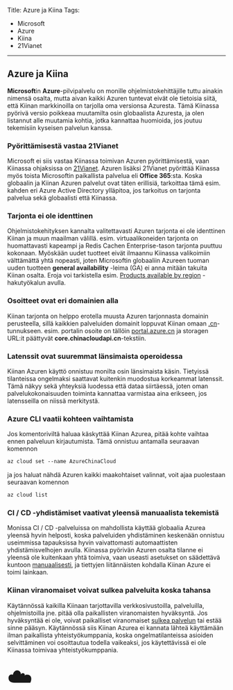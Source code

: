 Title: Azure ja Kiina
Tags: 
  - Microsoft
  - Azure
  - Kiina
  - 21Vianet
---

## Azure ja Kiina

**Microsoft**in **Azure**-pilvipalvelu on monille ohjelmistokehittäjille tuttu ainakin nimensä osalta, mutta aivan kaikki Azuren tuntevat eivät ole tietoisia siitä, että Kiinan markkinoilla on tarjolla oma versionsa Azuresta. Tämä Kiinassa pyörivä versio poikkeaa muutamilta osin globaalista Azuresta, ja olen listannut alle muutamia kohtia, jotka kannattaa huomioida, jos joutuu tekemisiin kyseisen palvelun kanssa.

### Pyörittämisestä vastaa 21Vianet
Microsoft ei siis vastaa Kiinassa toimivan Azuren pyörittämisestä, vaan Kiinassa ohjaksissa on [21Vianet](https://en.wikipedia.org/wiki/21Vianet). Azuren lisäksi 21Vianet pyörittää Kiinassa myös toista Microsoftin paikallista palvelua eli **Office 365**:sta. Koska globaalin ja Kiinan Azuren palvelut ovat täten erillisiä, tarkoittaa tämä esim. kahden eri Azure Active Directory ylläpitoa, jos tarkoitus on tarjonta palvelua sekä globaalisti että Kiinassa.

### Tarjonta ei ole identtinen
Ohjelmistokehityksen kannalta valitettavasti Azuren tarjonta ei ole identtinen Kiinan ja muun maailman välillä. esim. virtuaalikoneiden tarjonta on huomattavasti kapeampi ja Redis Cachen Enterprise-tason tarjonta puuttuu kokonaan. Myöskään uudet tuotteet eivät ilmaannu Kiinassa valikoimiin välttämättä yhtä nopeasti, joten Microsoftin globaaliin Azureen tuoman uuden tuotteen **general availability** -leima (GA) ei anna mitään takuita Kiinan osalta. Eroja voi tarkistella esim. [Products available by region](https://azure.microsoft.com/en-us/global-infrastructure/services/) -hakutyökalun avulla.

### Osoitteet ovat eri domainien alla
Kiinan tarjonta on helppo erotella muusta Azuren tarjonnasta domainin perusteella, sillä kaikkien palveluiden domainit loppuvat Kiinan omaan [.cn](https://en.wikipedia.org/wiki/.cn)-tunnukseen. esim. portalin osoite on tällöin [portal.azure.cn](https://portal.azure.cn/) ja storagen URL:it päättyvät **core.chinacloudapi.cn**-tekstiin.

### Latenssit ovat suuremmat länsimaista operoidessa
Kiinan Azuren käyttö onnistuu monilta osin länsimaista käsin. Tietyissä tilanteissa ongelmaksi saattavat kuitenkin muodostua korkeammat latenssit. Tämä näkyy sekä yhteyksiä luodessa että dataa siirtäessä, joten oman palvelukokonaisuuden toiminta kannattaa varmistaa aina erikseen, jos latensseilla on niissä merkitystä.

### Azure CLI vaatii kohteen vaihtamista
Jos komentoriviltä haluaa käskyttää Kiinan Azurea, pitää kohte vaihtaa ennen palveluun kirjautumista. Tämä onnistuu antamalla seuraavan komennon
```ps
az cloud set --name AzureChinaCloud
```
ja jos haluat nähdä Azuren kaikki maakohtaiset valinnat, voit ajaa puolestaan seuraavan komennon
```ps
az cloud list
```

### CI / CD -yhdistämiset vaativat yleensä manuaalista tekemistä
Monissa CI / CD -palveluissa on mahdollista käyttää globaalia Azurea yleensä hyvin helposti, koska palveluiden yhdistäminen keskenään onnistuu useimmissa tapauksissa hyvin vaivattomasti automaattisten yhdistämisvelhojen avulla. Kiinassa pyörivän Azuren osalta tilanne ei yleensä ole kuitenkaan yhtä toimiva, vaan useasti asetukset on säädettävä kuntoon [manuaalisesti](https://anduin.aiursoft.com/post/2020/3/5/publish-app-from-azure-devops-to-nonglobal-azure-environment-like-azure-cn), ja tiettyjen liitännäisten kohdalla Kiinan Azure ei toimi lainkaan.

### Kiinan viranomaiset voivat sulkea palveluita koska tahansa
Käytännössä kaikilla Kiinaan tarjottavilla verkkosivustoilla, palveluilla, ohjelmistoilla jne. pitää olla paikallisten viranomaisten hyväksyntä. Jos hyväksyntää ei ole, voivat paikalliset viranomaiset [sulkea palvelun](https://www.azure.cn/en-us/support/announcement/Domain-names-en/index.html) tai estää sinne pääsyn. Käytännössä siis Kiinan Azurea ei kannata lähteä käyttämään ilman paikallista yhteistyökumppania, koska ongelmatilanteissa asioiden selvittäminen voi osoittautua todella vaikeaksi, jos käytettävissä ei ole Kiinassa toimivaa yhteistyökumppania.

<span style="font-size:4em;">☁️</span>